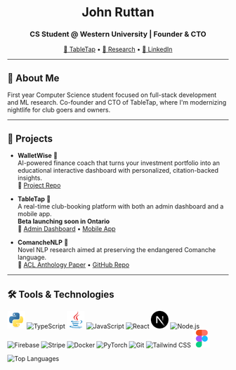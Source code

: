 <h1 align="center">John Ruttan</h1>
<h3 align="center">CS Student @ Western University | Founder & CTO</h3>

<p align="center">
  <a href="https://admin.tabletap.ca">🥂 TableTap</a> •
  <a href="https://aclanthology.org/2025.americasnlp-1.4/">🌱 Research</a> •
  <a href="https://www.linkedin.com/in/jack-ruttan-495866232">🔗 LinkedIn</a>
</p>

---
## 🚀 About Me

First year Computer Science student focused on full-stack development and ML research. Co-founder and CTO of TableTap, where I'm modernizing nightlife for club goers and owners.

---

## 💼 Projects

- **WalletWise** 🤖  
  AI-powered finance coach that turns your investment portfolio into an educational interactive dashboard with personalized, citation-backed insights.  
  🔗 [Project Repo](https://github.com/jruttan1/walletwise)

- **TableTap** 🎉  
  A real-time club-booking platform with both an admin dashboard and a mobile app.  
  **Beta launching soon in Ontario**  
  🔗 [Admin Dashboard](https://admin.tabletap.ca) • [Mobile App](https://www.tabletap.ca)

- **ComancheNLP** 📝  
  Novel NLP research aimed at preserving the endangered Comanche language.  
  🔗 [ACL Anthology Paper](https://aclanthology.org/2025.americasnlp-1.4/) • [GitHub Repo](https://github.com/jruttan1/ComancheNLP)

---

## 🛠️ Tools & Technologies

<p align="left">
  <img src="https://raw.githubusercontent.com/devicons/devicon/master/icons/python/python-original.svg" alt="Python" width="40" height="40" />
<img src="https://cdn.simpleicons.org/typescript/3178C6" alt="TypeScript" width="40" height="40" />
<img src="https://raw.githubusercontent.com/devicons/devicon/master/icons/java/java-original.svg" alt="Java" width="40" height="40" />
<img src="https://cdn.simpleicons.org/javascript/F7DF1E" alt="JavaScript" width="40" height="40" />
<img src="https://cdn.simpleicons.org/react/61DAFB" alt="React" width="40" height="40" />
<img src="https://raw.githubusercontent.com/devicons/devicon/master/icons/nextjs/nextjs-original.svg" alt="Next.js" width="40" height="40" />
<img src="https://cdn.simpleicons.org/node.js/339933" alt="Node.js" width="40" height="40" />
<img src="https://cdn.simpleicons.org/firebase/FFCA28" alt="Firebase" width="40" height="40" />
<img src="https://cdn.simpleicons.org/stripe/008CDD" alt="Stripe" width="40" height="40" />
<img src="https://cdn.simpleicons.org/docker/2496ED" alt="Docker" width="40" height="40" />
<img src="https://cdn.simpleicons.org/pytorch/EE4C2C" alt="PyTorch" width="40" height="40" />
<img src="https://cdn.simpleicons.org/git/F05032" alt="Git" width="40" height="40" />
<img src="https://cdn.simpleicons.org/tailwindcss/06B6D4" alt="Tailwind CSS" width="40" height="40" />
<img src="https://raw.githubusercontent.com/devicons/devicon/master/icons/figma/figma-original.svg" alt="Figma" width="40" height="40" />
</p>
<p align="left">
  <img src="https://github-readme-stats.vercel.app/api/top-langs/?username=jruttan1&layout=compact&theme=radical" alt="Top Languages" />
</p>
